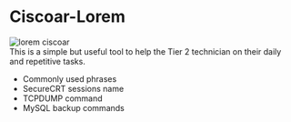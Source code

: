 # Ciscoar-Lorem
![lorem ciscoar](https://github.com/danielurra/Ciscoar-Autocomplete/assets/51704179/06fc271d-ec37-478d-8878-5c4cd07ac1c5)<br>
This is a simple but useful tool to help the Tier 2 technician on their  daily and repetitive tasks.
* Commonly used phrases
* SecureCRT sessions name
* TCPDUMP command
* MySQL backup commands
